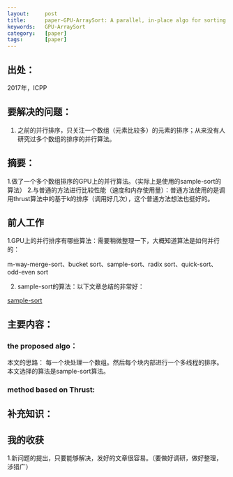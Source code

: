 ```yaml
---
layout:     post
title:      paper-GPU-ArraySort: A parallel, in-place algo for sorting large number of arrays
keywords:   GPU-ArraySort
category:   [paper]
tags:       [paper]
---
```


## 出处：
2017年，ICPP

## 要解决的问题：

1. 之前的并行排序，只关注一个数组（元素比较多）的元素的排序；从来没有人研究过多个数组的排序的并行算法。

## 摘要：

1.做了一个多个数组排序的GPU上的并行算法。（实际上是使用的sample-sort的算法）
2.与普通的方法进行比较性能（速度和内存使用量）：普通方法使用的是调用thrust算法中的基于k的排序（调用好几次），这个普通方法想法也挺好的。


## 前人工作

1.GPU上的并行排序有哪些算法：需要稍微整理一下，大概知道算法是如何并行的：

m-way-merge-sort、bucket sort、sample-sort、radix sort、quick-sort、odd-even sort


2. sample-sort的算法：以下文章总结的非常好：

[sample-sort](http://www.jianshu.com/p/e8e3b69bc51b)

## 主要内容：

### the proposed algo：

本文的思路：
每一个块处理一个数组。然后每个块内部进行一个多线程的排序。本文选择的算法是sample-sort算法。



### method based on Thrust:


## 补充知识：



## 我的收获

1.新问题的提出，只要能够解决，发好的文章很容易。（要做好调研，做好整理，涉猎广）





